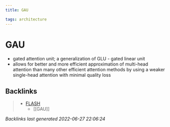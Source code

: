 ```yaml
---
title: GAU

tags: architecture 
---
```


# GAU
- gated attention unit; a generalization of GLU - gated linear unit
- allows for better and more efficient approximation of multi-head attention than many other efficient attention methods by using a weaker single-head attention with minimal quality loss


## Backlinks

> - [FLASH](FLASH.md)
>   - [[GAU]]

_Backlinks last generated 2022-06-27 22:06:24_
